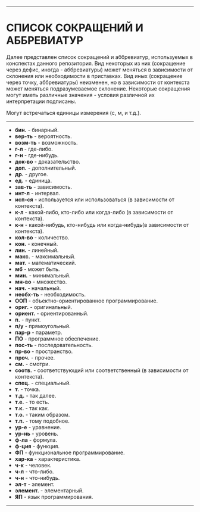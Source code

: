 ________________________________________________________________________

# СПИСОК СОКРАЩЕНИЙ И АББРЕВИАТУР #

Далее представлен список сокращений и аббревиатур, используемых в
конспектах данного репозитория. Вид некоторых из них (сокращение через
дефис, иногда - аббревиатуры) может меняться в зависимости от склонения
или необходимости в приставках. Вид иных (сокращение через точку,
аббревиатуры) неизменен, но в зависимости от контекста может меняться
подразумеваемое склонение. Некоторые сокращения могут иметь различные
значения - условия различной их интерпретации подписаны.

Могут встречаться единицы измерения (с, м, и т.д.).
________________________________________________________________________

- **бин.** - бинарный.
- **вер-ть** - вероятность.
- **возм-ть** - возможность.
- **г-л** - где-либо.
- **г-н** - где-нибудь.
- **док-во** - доказательство.
- **доп.** - дополнительный.
- **др.** - другое.
- **ед.** - единица.
- **зав-ть** - зависимость.
- **инт-л** - интервал.
- **исп-ся** - используется или использоваться (в зависимости от
    контекста).
- **к-л** - какой-либо, кто-либо или когда-либо (в зависимости от
    контекста).
- **к-н** - какой-нибудь, кто-нибудь или когда-нибудь(в зависимости от
    контекста).
- **кол-во** - количество.
- **кон.** - конечный.
- **лин.** - линейный.
- **макс.** - максимальный.
- **мат.** - математический.
- **мб** - может быть.
- **мин.** - минимальный.
- **мн-во** - множество.
- **нач.** - начальный.
- **необх-ть** - необходимость.
- **ООП** - объектно-ориентированное программирование.
- **ориг.** - оригинальный.
- **ориент.** - ориентированный.
- **п.** - пункт.
- **п/у** - прямоугольный.
- **пар-р** - параметр.
- **ПО** - программное обеспечение.
- **пос-ть** - последовательность.
- **пр-во** - пространство.
- **проч.** - прочее.
- **см.** - смотри.
- **соотв.** - соответствующий или соответственный (в зависимости от
    контекста).
- **спец.** - специальный.
- **т.** - точка.
- **т.д.** - так далее.
- **т.е.** - то есть.
- **т.к.** - так как.
- **т.о.** - таким образом.
- **т.п.** - тому подобное.
- **ур-е** - уравнение.
- **ур-нь** - уровень.
- **ф-ла** - формула.
- **ф-ция** - функция.
- **ФП** - функциональное программирование.
- **хар-ка** - характеристика.
- **ч-к** - человек.
- **ч-л** - что-либо.
- **ч-н** - что-нибудь.
- **эл-т** - элемент.
- **элемент.** - элементарный.
- **ЯП** - язык программирования.
________________________________________________________________________
